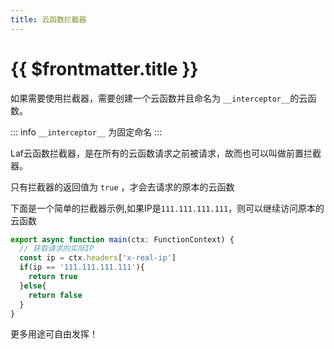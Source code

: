 ```yaml
---
title: 云函数拦截器
---
```


# {{ $frontmatter.title }}

如果需要使用拦截器，需要创建一个云函数并且命名为 `__interceptor__`的云函数。

::: info
`__interceptor__` 为固定命名
:::

Laf云函数拦截器，是在所有的云函数请求之前被请求，故而也可以叫做前置拦截器。

只有拦截器的返回值为 `true` ，才会去请求的原本的云函数

下面是一个简单的拦截器示例,如果IP是`111.111.111.111`，则可以继续访问原本的云函数

```ts
export async function main(ctx: FunctionContext) {
  // 获取请求的实际IP
  const ip = ctx.headers['x-real-ip']
  if(ip == '111.111.111.111'){
    return true
  }else{
    return false
  }
}
```

更多用途可自由发挥！

